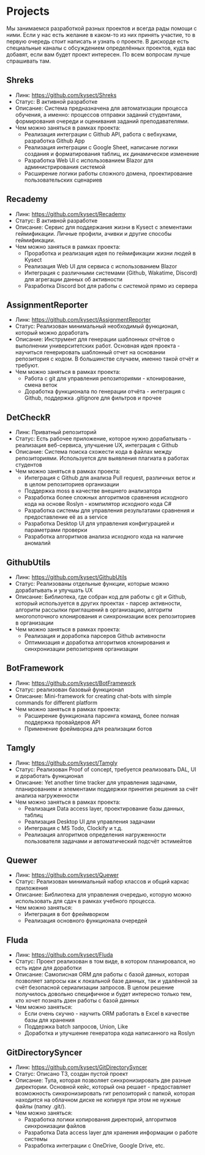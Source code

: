# Projects

Мы занимаемся разработкой разных проектов и всегда рады помощи с ними. Если у нас есть желание в каком-то из них принять участие, то в первую очередь стоит написать и узнать о проекте. В дискорде есть специальные каналы с обсуждением определённых проектов, куда вас добавят, если вам будет проект интересен. По всем вопросам лучше спрашивать там.

## Shreks

- Линк: https://github.com/kysect/Shreks
- Статус: В активной разработке
- Описание: Система предназначена для автоматизации процесса обучения, а именно: процессов отправки заданий студентами, формирования очереди и оценивания заданий преподавателями.
- Чем можно заняться в рамках проекта:
  - Реализация интеграции с Github API, работа с вебхуками, разработка Github App
  - Реализация интеграции с Google Sheet, написание логики создания и форматирования таблиц, их динамическое изменение
  - Разработка Web UI с использованием Blazor для администрирования системой
  - Расширение логики работы сложного домена, проектирование пользовательских сценариев

## Recademy

- Линк: https://github.com/kysect/Recademy
- Статус: В активной разработке
- Описание: Сервис для поддержания жизни в Kysect с элементами геймификации. Личные профили, ачивки и другие способы геймификации.
- Чем можно заняться в рамках проекта:
  - Проработка и реализация идея по геймификации жизни людей в Kysect
  - Реализация Web UI для сервиса с использованием Blazor
  - Интеграция с различными системами (Github, Wakatime, Discord) для агрегации данных об активности
  - Разработка Discord bot для работы с системой прямо из сервера

## AssignmentReporter

- Линк: https://github.com/kysect/AssignmentReporter
- Статус: Реализован минимальный необходимый функционал, который можно доработать
- Описание: Инструмент для генерации шаблонных отчётов о выполнении университетских работ. Основная идея проекта - научиться генерировать шаблонный отчет на основании репозитория с кодом. В большинстве случаем, именно такой отчёт и требуют.
- Чем можно заняться в рамках проекта:
  - Работа с git для управления репозиториями - клонирование, смена веток
  - Доработка функционала по генерации отчёта - интеграция с Github, поддержка .gitignore для фильтров и прочее

## DetCheckR

- Линк: Приватный репозиторий
- Статус: Есть рабочее приложение, которое нужно дорабатывать - реализация веб-сервиса, улучшение UX, интеграция с Github
- Описание: Система поиска схожести кода в файлах между репозиториями. Используется для выявления плагиата в работах студентов
- Чем можно заняться в рамках проекта:
  - Интеграция с Github для анализа Pull request, различных веток и в целом репозиториев организации
  - Поддержка moss в качестве внешнего анализатора
  - Разработка более сложных алгоритмов сравнения исходного кода на основе Roslyn - компилятор исходного кода C#
  - Разработка системы для управления результатами сравнения и предоставление её as a service
  - Разработка Desktop UI для управления конфигурацией и параметрами проверки
  - Разработка алгоритмов анализа исходного кода на наличие аномалий

## GithubUtils

- Линк: https://github.com/kysect/GithubUtils
- Статус: Реализованы отдельные функции, которые можно дорабатывать и улучшать UX
- Описание: Библиотека, где собран код для работы с git и Github, который используется в других проектах - парсер активности, алгоритм рассылки приглашений в организацию, алгоритм многопоточного клонирования и синхронизации всех репозиториев в организации
- Чем можно заняться в рамках проекта:
  - Реализация и доработка парсеров Github активности
  - Оптимизация и доработка алгоритмов клонирования и синхронизации репозиториев организации

## BotFramework

- Линк: https://github.com/kysect/BotFramework
- Статус: реализован базовый функционал
- Описание: Mini-framework for creating chat-bots with simple commands for different platform
- Чем можно заняться в рамках проекта:
  - Расширение функционала парсинга команд, более полная поддержка провайдеров API
  - Применение фреймворка для реализации ботов

## Tamgly

- Линк: https://github.com/kysect/Tamgly
- Статус: Реализован Proof of concept, требуется реализовать DAL, UI и доработать функционал
- Описание: Yet another time tracker для управления задачами, планированием и элементами поддержки принятия решения за счёт анализа нагруженности
- Чем можно заняться в рамках проекта:
  - Реализация Data access layer, проектирование базы данных, таблиц
  - Реализация Desktop UI для управления задачами
  - Интеграция с MS Todo, Clockify и т.д.
  - Реализация алгоритмов определения нагруженности пользователя задачами и автоматический подсчёт эстимейтов

## Quewer

- Линк: https://github.com/kysect/Quewer
- Статус: Реализован минимальный набор классов и общий каркас приложения
- Описание: Библиотека для управления очередью, которую можно использовать для сдач в рамках учебного процесса.
- Чем можно заняться:
  - Интеграция в бот фреймворком
  - Реализация основного функционала очередей

## Fluda

- Линк: https://github.com/kysect/Fluda
- Статус: Проект реализован в том виде, в котором планировался, но есть идеи для доработки
- Описание: Самописная ORM для работы с базой данных, которая позволяет запросы как к локальной базе данных, так и удалённой за счёт безопасной сериализации запросов. В целом решение получилось довольно специфичное и будет интересно только тем, кто хочет познать дзен работы с базой данных
- Чем можно заняться:
  - Если очень скучно - научить ORM работать в Excel в качестве базы для хранения
  - Поддержка batch запросов, Union, Like
  - Доработка и улучшение генератора кода написанного на Roslyn

## GitDirectorySyncer

- Линк: https://github.com/kysect/GitDirectorySyncer
- Статус: Описано ТЗ, создан пустой проект
- Описание: Тула, которая позволяет синхронизировать две разные директории. Основной кейс, который она решает - предоставляет возможность синхронизировать гит репозиторий с папкой, которая находится на облачном диске не копируя при этом не нужные файлы (папку .git/).
- Чем можно заняться:
  - Разработка логики копирования директорий, алгоритмов синхронизации файлов
  - Разработка Data access layer для хранения информации о работе системы
  - Разработка интеграции с OneDrive, Google Drive, etc.
